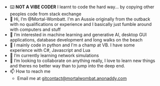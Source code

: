 - ⌨️ **NOT A VIBE CODER** I learnt to code the hard way... by copying other peoples code from stack exchange
- 👋 Hi, I’m @Mortal-Wombatt. I'm an Aussie originally from the outback with no qualifications or experience and I basically just fumble around with computers and stuff
- 👀 I’m interested in machine learning and generative AI, desktop GUI applications, database development and long walks on the beach
- 🐍 I mainly code in python and I'm a champ at VB. I have some experience with C#, Javascript and Lua
- 🌱 I’m currently learning network simulations 
- 💞️ I’m looking to collaborate on anything really, I love to learn new things and theres no better way than to jump into the deep end.
- 📫 How to reach me
    - Email me at gitcontact@mortalwombat.anonaddy.com

<!---
Mortal-Wombatt/Mortal-Wombatt is a ✨ special ✨ repository because its `README.md` (this file) appears on your GitHub profile.
You can click the Preview link to take a look at your changes.
--->
